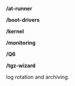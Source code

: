 **/at-runner**

**/boot-drivers**

**/kernel**

**/monitoring**

**/Q6**

**/tgz-wizard**

log rotation and archiving.
    
